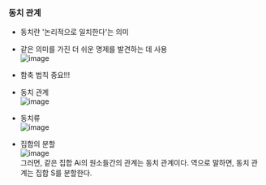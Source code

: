 ### 동치 관계

- 동치란 '논리적으로 일치한다'는 의미
- 같은 의미를 가진 더 쉬운 명제를 발견하는 데 사용   
![image](https://user-images.githubusercontent.com/28378553/124713133-1dbe3000-df3b-11eb-9de3-9bc41a0bf894.png)
- 함축 법칙 중요!!!

   
- 동치 관계   
![image](https://user-images.githubusercontent.com/28378553/124867822-bfa45200-dff9-11eb-8b68-bf86a3680e33.png)
- 동치류   
![image](https://user-images.githubusercontent.com/28378553/124867930-f712fe80-dff9-11eb-8b1f-d18da97776d7.png)
- 집합의 분할   
![image](https://user-images.githubusercontent.com/28378553/124868101-3c373080-dffa-11eb-901e-aa696c72b003.png)   
그러면, 같은 집합 Ai의 원소들간의 관계는 동치 관계이다. 역으로 말하면, 동치 관계는 집합 S를 분할한다.


